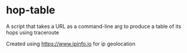 # hop-table
A script that takes a URL as a command-line arg to produce a table of its hops using traceroute

Created using https://www.ipinfo.io for ip geolocation
